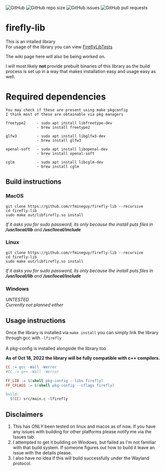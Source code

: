 ![GitHub](https://img.shields.io/github/license/rfmineguy/firefly-lib)
![GitHub repo size](https://img.shields.io/github/repo-size/rfmineguy/firefly-lib)
![GitHub issues](https://img.shields.io/github/issues/rfmineguy/firefly-lib)
![GitHub pull requests](https://img.shields.io/github/issues-pr/rfmineguy/firefly-lib)

# firefly-lib
This is an intalled library <br>
For usage of the library you can view [FireflyLibTests](https://github.com/rfmineguy/firefly-lib-tests)<br>

The wiki page here will also be being worked on.<br>

I will most likely **not** provide prebuilt binaries of this library as the build process is set up in a way that makes installation easy and usage easy as well.<br>

# Required dependencies
```
You may check if these are present using make pkgconfig
I think most of these are obtainable via pkg managers
```
```
freetype2     - sudo apt install libfreetype-dev
              - brew install freetype2
              
glfw3         - sudo apt install libglfw3-dev
              - brew install glfw3
              
openal-soft   - sudo apt install libopenal-dev
              - brew install openal-soft
              
cglm          - sudo apt install libcglm-dev
              - brew install cglm
```

## Build instructions
### MacOS
```
git clone https://github.com/rfmineguy/firefly-lib --recursive
cd firefly-lib
sudo make out/libfirefly.so install
```
*If it asks you for sudo password, its only because the install puts files in **/usr/local/lib** and **/usr/local/include***

### Linux
```
git clone https://github.com/rfmineguy/firefly-lib --recursive
cd firefly-lib
sudo make out/libfirefly.so install
```
*If it asks you for sudo password, its only because the install puts files in **/usr/local/lib** and **/usr/local/include***

### Windows
*UNTESTED*<br>
*Currently not planned either*<br>

## Usage instructions
Once the library is installed via `make install` you can simply link the library through gcc with `-lfirefly` <br><br>
A pkg-config is installed alongside the library too

**As of Oct 18, 2022 the library will be fully compatible with c++ compilers.**

```Makefile
CC := gcc -Wall -Werror
#CC := g++ -Wall -Werror

FF_LIB := $(shell pkg-config --libs firefly)
FF_CFLAGS := $(shell pkg-config --cflags firefly)

build:
  $(CC) src/main.c -lfirefly
```

## Disclaimers
1. This has *ONLY* been tested on linux and macos as of now. If you have any issues with building for other platforms please notify me via the Issues tab.
2. I attempted to get it building on Windows, but failed as I'm not familiar with that build system. If someone figures out how to build it leave an issue with the details please.
3. I also have no idea if this will build successfully under the Wayland protocol.
